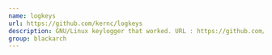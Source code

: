 ```yaml
---
name: logkeys
url: https://github.com/kernc/logkeys
description: GNU/Linux keylogger that worked. URL : https://github.com/kernc/logkeys Groups : blackarch blackarch-keylogger
group: blackarch
---
```

